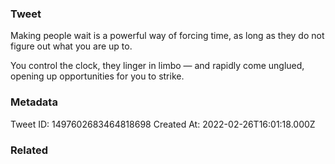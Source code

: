 ### Tweet
Making people wait is a powerful way of forcing time, as long as they do not figure out what you are up to.

You control the clock, they linger in limbo — and rapidly come unglued, opening up opportunities for you to strike.

### Metadata
Tweet ID: 1497602683464818698
Created At: 2022-02-26T16:01:18.000Z

### Related

